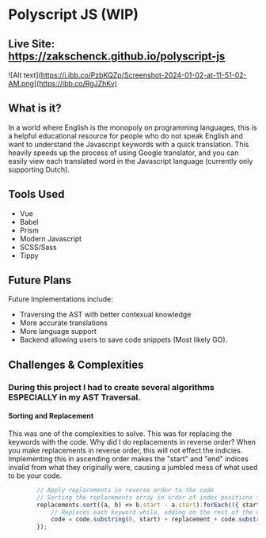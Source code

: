 # Polyscript JS (WIP)
## Live Site: https://zakschenck.github.io/polyscript-js

![Alt text](https://i.ibb.co/PzbKQZp/Screenshot-2024-01-02-at-11-51-02-AM.png](https://ibb.co/RgJZhKv)

## What is it?
In a world where English is the monopoly on programming languages, this is a helpful educational resource for people who do not speak English and want to understand the Javascript keywords with a quick translation. This heavily speeds up the process of using Google translator, and you can easily view each translated word in the Javascript language (currently only supporting Dutch).

## Tools Used
* Vue
* Babel
* Prism
* Modern Javascript
* SCSS/Sass
* Tippy

## Future Plans
Future Implementations include:
* Traversing the AST with better contexual knowledge
* More accurate translations
* More language support
* Backend allowing users to save code snippets (Most likely GO).

## Challenges & Complexities
### During this project I had to create several algorithms ESPECIALLY in my AST Traversal. 
#### Sorting and Replacement
This was one of the complexities to solve. This was for replacing the keywords with the code. Why did I do replacements in reverse order? When you make replacements in reverse order, this will not effect the indicies. Implementing this in ascending order makes the "start" and "end" indices invalid from what they originally were, causing a jumbled mess of what used to be your code.
```js
        // Apply replacements in reverse order to the code
        // Sorting the replacements array in order of index positions to counteract issues 
        replacements.sort((a, b) => b.start - a.start).forEach(({ start, end, replacement }) => {
            // Replaces each keyword while, adding on the rest of the original code string
            code = code.substring(0, start) + replacement + code.substring(end);
        });
```

